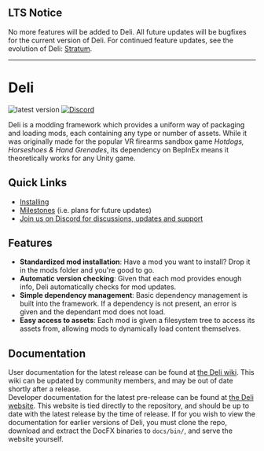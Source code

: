 ## LTS Notice
No more features will be added to Deli. All future updates will be bugfixes for the current version of Deli. For continued feature updates,
see the evolution of Deli: [Stratum](https://github.com/H3VR-Modding/Stratum).

---
# Deli
![latest version](https://img.shields.io/github/v/release/Deli-Collective/Deli?label=latest&style=flat-square)
[![Discord](https://img.shields.io/discord/777351065950879744?label=&logo=discord&logoColor=ffffff&color=7389D8&labelColor=6A7EC2&style=flat-square)](https://discord.gg/g8xeFyt42j)

Deli is a modding framework which provides a uniform way of packaging and loading mods, each containing any type or number of
assets. While it was originally made for the popular VR firearms sandbox game _Hotdogs, Horseshoes & Hand Grenades_, its dependency on
BepInEx means it theoretically works for any Unity game.

## Quick Links
- [Installing](https://github.com/Deli-Collective/Deli/wiki/Installation)
- [Milestones](https://github.com/Deli-Collective/Deli/milestones) (i.e. plans for future updates)
- [Join us on Discord for discussions, updates and support](https://discord.gg/g8xeFyt42j)

## Features
- **Standardized mod installation**: Have a mod you want to install? Drop it in the mods folder and you're good to go.
- **Automatic version checking**: Given that each mod provides enough info, Deli automatically checks for mod updates.
- **Simple dependency management**: Basic dependency management is built into the framework. If a dependency is not present, an error is given and the dependant mod does not load.
- **Easy access to assets**: Each mod is given a filesystem tree to access its assets from, allowing mods to dynamically load content themselves.

## Documentation
User documentation for the latest release can be found at [the Deli wiki](https://github.com/Deli-Collective/Deli/wiki).
This wiki can be updated by community members, and may be out of date shortly after a release.   
Developer documentation for the latest pre-release can be found at [the Deli website](https://deli-collective.github.io/Deli).
This website is tied directly to the repository, and should be up to date with the latest release by the time of release. If for you wish
to view the documentation for earlier versions of Deli, you must clone the repo, download and extract the DocFX binaries to `docs/bin/`,
and serve the website yourself.
